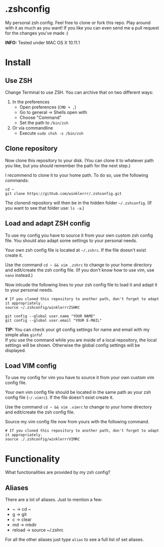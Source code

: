 # .zshconfig
My personal zsh config. Feel free to clone or fork this repo. Play around with it as much as you want! If you like you can even send me a pull request for the changes you've made :)

**INFO:** Tested under MAC OS X 10.11.1

# Install
## Use ZSH
Change Terminal to use ZSH. You can archive that on two different ways:

1. In the preferences
    + Open preferences (`CMD + ,`)
    + Go to general -> Shells open with
    + Choose "Command" 
    + Set the path to `/bin/zsh`
2. Or via commandline
    + Execute `sudo chsh -s /bin/zsh`

## Clone repository
Now clone this repository to your disk. (You can clone it to whatever path you like, but you should remember the path for the next step.)

I recommend to clone it to your home path. To do so, use the following commands:

```{bash}
cd ~
git clone https://github.com/winklerrr/.zshconfig.git
```

The clonend repository will then be in the hidden folder `~/.zshconfig`. (If you want to see that folder use: `ls -a`.)

## Load and adapt ZSH config
To use my config you have to source it from your own custom zsh config file. You should also adapt some settings to your personal needs. 

Your own zsh config file is located at `~/.zshrc`. If the file doesn't exist create it.

Use the command `cd ~ && vim .zshrc` to change to your home directory and edit/create the zsh config file. (If you don't know how to use vim, use `nano` instead.)

Now inlcude the following lines to your zsh config file to load it and adapt it to your personal needs.

```{bash}
# If you cloned this repository to another path, don't forget to adapt it appropriately.
source ~/.zshconfig/winklerrrZSHRC

git config --global user.name "YOUR NAME" 
git config --global user.email "YOUR E-MAIL" 
```

**TIP:** You can check your git config settings for name and email with my simple alias `ginfo`!  
If you use the command while you are inside of a local repository, the local settings will be shown. Otherwise the global config settings will be displayed.

## Load VIM config
To use my config for vim you have to source it from your own custom vim config file. 

Your own vim config file should be located in the same path as your zsh config file (`~/.vimrc`). If the file doesn't exist create it.

Use the command `cd ~ && vim .vimrc` to change to your home directory and edit/create the zsh config file.

Source my vim config file now from yours with the following command.

```{bash}
# If you cloned this repository to another path, don't forget to adapt it appropriately.
source ./.zshconfig/winklerrrVIMRC
```

# Functionality
What functionalities are provided by my zsh config?

## Aliases
There are a lot of aliases. Just to mention a few:

* ~		->	cd ~
* g		->	git
* c		->	clear
* md		-> 	mkdir
* reload	->	source ~/.zshrc

For all the other aliases just type `alias` to see a full list of set aliases.
